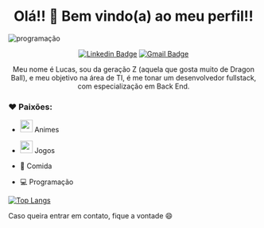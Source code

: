 <h1 align="center"> Olá!! 👋 Bem vindo(a) ao meu perfil!! </h1>

<img align="center" alt="programação" src="https://i.pinimg.com/originals/c5/9a/d2/c59ad2bd4ad2fbacd04017debc679ddb.gif" >

<div align="center">

[![Linkedin Badge](https://img.shields.io/badge/-LinkedIn-blue?style=flat-square&logo=Linkedin&logoColor=white&link=https://www.linkedin.com/in/lucas-camargo-cancio/)](https://www.linkedin.com/in/lucas-camargo-cancio/)
[![Gmail Badge](https://img.shields.io/badge/-Gmail-c14438?style=flat-square&logo=Gmail&logoColor=white&link=mailto:lucas.cancio7@gmail.com)](mailto:lucas.cancio7@gmail.com)

Meu nome é Lucas, sou da geração Z (aquela que gosta muito de Dragon Ball), e meu objetivo na área de TI, é me tonar um desenvolvedor fullstack, com especialização em Back End.

</div>

### ❤ Paixões:
- <img src="https://camo.githubusercontent.com/9be29021cfdb21b2cc257a3efcb269f64d42f5b6/687474703a2f2f32352e6d656469612e74756d626c722e636f6d2f63393961353739646233616530666331363462663463636131343838383564332f74756d626c725f6d6a6776386b45754d67317338376e37396f315f3430302e676966" width="25px"> Animes 

- <img src="https://i.pinimg.com/originals/51/5a/8d/515a8da287ae3d77dfbf851515c63734.gif" width="25px"> Jogos 

- 🍔 Comida 

- 💻 Programação

[![Top Langs](https://github-readme-stats.vercel.app/api/top-langs/?username=lucascancio&theme=gotham&custom_title=Linguagens%20mais%20usadas)](https://github.com/lucascancio/github-readme-stats)

Caso queira entrar em contato, fique a vontade 😄


